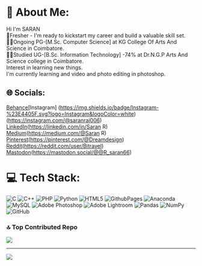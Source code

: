 # 💫 About Me:
Hi I'm SARAN <br>🤵Fresher - I'm ready to kickstart my career and build a valuable skill set.<br>👨‍🎓Ongoing PG-[M.Sc. Computer Science] at KG College Of Arts And Science in Coimbatore.  <br>👨‍🎓Studied UG-[B.Sc. Information Technology] -74% at Dr.N.G.P Arts And Science college in Coimbatore.<br>Interest in learning new things.<br>I'm currently learning  and video and photo editing in photoshop.<br> 


## 🌐 Socials:
[Behance](https://img.shields.io/badge/Behance-1769ff?logo=behance&logoColor=white)[Instagram]
(https://img.shields.io/badge/Instagram-%23E4405F.svg?logo=Instagram&logoColor=white)
(https://instagram.com/@saranraj006) [LinkedIn](https://img.shields.io/badge/LinkedIn-%230077B5.svg?logo=linkedin&logoColor=white)(https://linkedin.com/in/Saran R) [Medium](https://img.shields.io/badge/Medium-12100E?logo=medium&logoColor=white)(https://medium.com/@Saran R) [Pinterest](https://img.shields.io/badge/Pinterest-%23E60023.svg?logo=Pinterest&logoColor=white)(https://pinterest.com/@Dreamdesign) [Reddit](https://img.shields.io/badge/Reddit-%23FF4500.svg?logo=Reddit&logoColor=white)(https://reddit.com/user/Bitravel) [Mastodon](https://img.shields.io/badge/-MASTODON-%232B90D9?style=for-the-badge&logo=mastodon&logoColor=white)(https://mastodon.social/@@R_saran66) 

# 💻 Tech Stack:
![C](https://img.shields.io/badge/c-%2300599C.svg?style=plastic&logo=c&logoColor=white) ![C++](https://img.shields.io/badge/c++-%2300599C.svg?style=plastic&logo=c%2B%2B&logoColor=white) ![PHP](https://img.shields.io/badge/php-%23777BB4.svg?style=plastic&logo=php&logoColor=white) ![Python](https://img.shields.io/badge/python-3670A0?style=plastic&logo=python&logoColor=ffdd54) ![HTML5](https://img.shields.io/badge/html5-%23E34F26.svg?style=plastic&logo=html5&logoColor=white) ![GithubPages](https://img.shields.io/badge/github%20pages-121013?style=plastic&logo=github&logoColor=white) ![Anaconda](https://img.shields.io/badge/Anaconda-%2344A833.svg?style=plastic&logo=anaconda&logoColor=white) ![MySQL](https://img.shields.io/badge/mysql-4479A1.svg?style=plastic&logo=mysql&logoColor=white) ![Adobe Photoshop](https://img.shields.io/badge/adobe%20photoshop-%2331A8FF.svg?style=plastic&logo=adobe%20photoshop&logoColor=white) ![Adobe Lightroom](https://img.shields.io/badge/Adobe%20Lightroom-31A8FF.svg?style=plastic&logo=Adobe%20Lightroom&logoColor=white) ![Pandas](https://img.shields.io/badge/pandas-%23150458.svg?style=plastic&logo=pandas&logoColor=white) ![NumPy](https://img.shields.io/badge/numpy-%23013243.svg?style=plastic&logo=numpy&logoColor=white) ![GitHub](https://img.shields.io/badge/github-%23121011.svg?style=plastic&logo=github&logoColor=white)

### 🔝 Top Contributed Repo
![](https://github-contributor-stats.vercel.app/api?username=R-saran&limit=5&theme=dark&combine_all_yearly_contributions=true)

---
[![](https://visitcount.itsvg.in/api?id=R-saran&icon=1&color=10)](https://visitcount.itsvg.in)
 

  
<!-- Proudly created with GPRM ( https://gprm.itsvg.in ) -->
